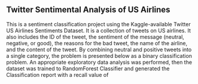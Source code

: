 ## Twitter Sentimental Analysis of US Airlines 
This is a sentiment classification project using the Kaggle-available Twitter US Airlines Sentiments Dataset. It is a collection of tweets on US airlines. It also includes the ID of the tweet, the sentiment of the message (neutral, negative, or good), the reasons for the bad tweet, the name of the airline, and the content of the tweet. By combining neutral and positive tweets into a single category, the problem is presented below as a binary classification problem. An appropriate exploratory data analysis was performed, then the dataset was trained to RandomForest Classifier and generated the Classification report with a recall value of 
